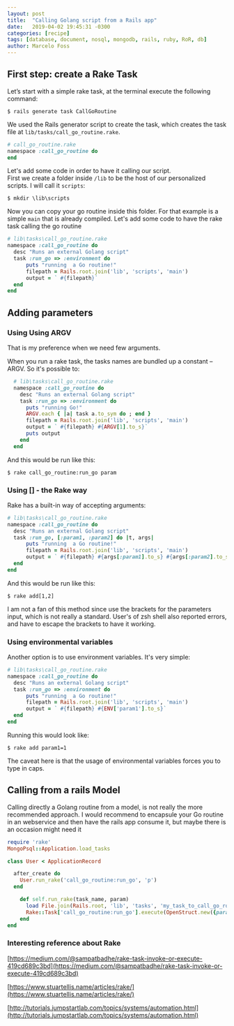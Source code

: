 ```yaml
---
layout: post
title:  "Calling Golang script from a Rails app"
date:   2019-04-02 19:45:31 -0300
categories: [recipe]
tags: [database, document, nosql, mongodb, rails, ruby, RoR, db]
author: Marcelo Foss
---
```

## First step: create a Rake Task
Let’s start with a simple rake task, at the terminal execute the following command:
```
$ rails generate task CallGoRoutine
```
We used the Rails generator script to create the task, which creates the task file at `lib/tasks/call_go_routine.rake`.

```ruby
# call_go_routine.rake
namespace :call_go_routine do
end
```
Let's add some code in order to have it calling our script.   
First we create a folder inside `/lib` to be the host of our personalized scripts. I will call it `scripts`:
```
$ mkdir \lib\scripts
```
Now you can copy your go routine inside this folder. For that example is a simple `main` that is already compiled.
Let's add some code to have the rake task calling the go routine
```ruby
# lib\tasks\call_go_routine.rake
namespace :call_go_routine do
  desc "Runs an external Golang script"
  task :run_go => :environment do
      puts "running  a Go routine!"
      filepath = Rails.root.join('lib', 'scripts', 'main')
      output = ` #{filepath}`
  end
end
```

## Adding parameters

### Using Using ARGV
That is my preference when we need few arguments.

When you run a rake task, the tasks names are bundled up a constant – ARGV. So it's possible to:
```ruby
  # lib\tasks\call_go_routine.rake
  namespace :call_go_routine do
    desc "Runs an external Golang script"
    task :run_go => :environment do
      puts "running Go!"
      ARGV.each { |a| task a.to_sym do ; end }
      filepath = Rails.root.join('lib', 'scripts', 'main')
      output = ` #{filepath} #{ARGV[1].to_s}`
      puts output
    end
  end
  ```
And this would be run like this:
```
$ rake call_go_routine:run_go param
```

### Using [] - the Rake way
Rake has a built-in way of accepting arguments:
```ruby
# lib\tasks\call_go_routine.rake
namespace :call_go_routine do
  desc "Runs an external Golang script"
  task :run_go, [:param1, :param2] do |t, args|
      puts "running  a Go routine!"
      filepath = Rails.root.join('lib', 'scripts', 'main')
      output = ` #{filepath} #{args[:param1].to_s} #{args[:param2].to_s}`
  end
end
```
And this would be run like this:
```
$ rake add[1,2]
```
I am not a fan of this method since use the brackets for the parameters input, which is not really a standard. User's of zsh shell also reported errors, and have to escape the brackets to have it working.

### Using environmental variables

Another option is to use environment variables. It's very simple:
```ruby
# lib\tasks\call_go_routine.rake
namespace :call_go_routine do
  desc "Runs an external Golang script"
  task :run_go => :environment do
      puts "running  a Go routine!"
      filepath = Rails.root.join('lib', 'scripts', 'main')
      output = ` #{filepath} #{ENV['param1'].to_s}`
  end
end

```
Running this would look like:
```
$ rake add param1=1
```
The caveat here is that the usage of environmental variables forces you to type in caps.

## Calling from a rails Model
Calling directly a Golang routine from a model, is not really the more recommended approach. I would recommend to encapsule your Go routine in an webservice and then have the rails app consume it, but maybe there is an occasion might need it

```Ruby
require 'rake'
MongoPsql::Application.load_tasks

class User < ApplicationRecord

  after_create do
    User.run_rake('call_go_routine:run_go', 'p')
  end

    def self.run_rake(task_name, param)
      load File.join(Rails.root, 'lib', 'tasks', 'my_task_to_call_go_routine.rake')
      Rake::Task['call_go_routine:run_go'].execute(OpenStruct.new({param1: param}))
    end
end
```

### Interesting reference about Rake
[https://medium.com/@sampatbadhe/rake-task-invoke-or-execute-419cd689c3bd](https://medium.com/@sampatbadhe/rake-task-invoke-or-execute-419cd689c3bd)

[https://www.stuartellis.name/articles/rake/](https://www.stuartellis.name/articles/rake/)

[http://tutorials.jumpstartlab.com/topics/systems/automation.html](http://tutorials.jumpstartlab.com/topics/systems/automation.html)
